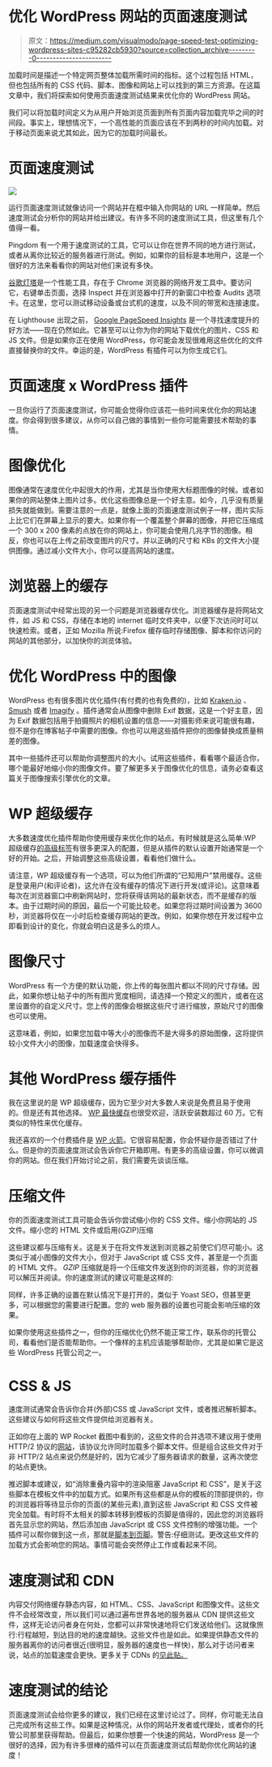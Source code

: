 # 优化 WordPress 网站的页面速度测试

> 原文：<https://medium.com/visualmodo/page-speed-test-optimizing-wordpress-sites-c95282cb5930?source=collection_archive---------0----------------------->

加载时间是描述一个特定网页整体加载所需时间的指标。这个过程包括 HTML，但也包括所有的 CSS 代码、脚本、图像和网站上可以找到的第三方资源。在这篇文章中，我们将探索如何使用页面速度测试结果来优化你的 WordPress 网站。

我们可以将加载时间定义为从用户开始浏览页面到所有页面内容加载完毕之间的时间段。事实上，理想情况下，一个高性能的页面应该在不到两秒的时间内加载。对于移动页面来说尤其如此，因为它的加载时间最长。

# 页面速度测试

![](img/6373f2218756a3c927d3cace3bd89ee9.png)

运行页面速度测试就像访问一个网站并在框中输入你网站的 URL 一样简单。然后速度测试会分析你的网站并给出建议。有许多不同的速度测试工具，但这里有几个值得一看。

Pingdom 有一个用于速度测试的工具，它可以让你在世界不同的地方进行测试，或者从离你比较近的服务器进行测试。例如，如果你的目标是本地用户，这是一个很好的方法来看看你的网站对他们来说有多快。

[谷歌灯塔](https://developers.google.com/web/tools/lighthouse/)是一个性能工具，存在于 Chrome 浏览器的网络开发工具中。要访问它，右键单击页面，选择 Inspect 并在浏览器中打开的新窗口中检查 Audits 选项卡。在这里，您可以测试移动设备或台式机的速度，以及不同的带宽和连接速度。

在 Lighthouse 出现之前， [Google PageSpeed Insights](https://developers.google.com/speed/pagespeed/insights/) 是一个寻找速度提升的好方法——现在仍然如此。它甚至可以让你为你的网站下载优化的图片、CSS 和 JS 文件。但是如果你正在使用 WordPress，你可能会发现很难用这些优化的文件直接替换你的文件。幸运的是，WordPress 有插件可以为你生成它们。

# 页面速度 x WordPress 插件

一旦你运行了页面速度测试，你可能会觉得你应该花一些时间来优化你的网站速度。你会得到很多建议，从你可以自己做的事情到一些你可能需要技术帮助的事情。

# 图像优化

图像通常在速度优化中起很大的作用，尤其是当你使用大标题图像的时候。或者如果你的网站整体上图片过多。优化这些图像总是一个好主意。如今，几乎没有质量损失就能做到。需要注意的一点是，就像上面的页面速度测试例子一样，图片实际上比它们在屏幕上显示的要大。如果你有一个覆盖整个屏幕的图像，并把它压缩成一个 300 x 200 像素的点放在你的网站上，你可能会使用几兆字节的图像。相反，你也可以在上传之前改变图片的尺寸。并以正确的尺寸和 KBs 的文件大小提供图像。通过减小文件大小，你可以提高网站的速度。

# 浏览器上的缓存

页面速度测试中经常出现的另一个问题是浏览器缓存优化。浏览器缓存是将网站文件，如 JS 和 CSS，存储在本地的 internet 临时文件夹中，以便下次访问时可以快速检索。或者，正如 Mozilla 所说:Firefox 缓存临时存储图像、脚本和你访问的网站的其他部分，以加快你的浏览体验。

# 优化 WordPress 中的图像

WordPress 也有很多图片优化插件(有付费的也有免费的)，比如 [Kraken.io](https://wordpress.org/plugins/kraken-image-optimizer/) 、 [Smush](https://wordpress.org/plugins/wp-smushit/) 或者 [Imagify](https://wordpress.org/plugins/imagify/) 。插件通常会从图像中删除 Exif 数据，这是一个好主意，因为 Exif 数据包括用于拍摄照片的相机设置的信息——对摄影师来说可能很有趣，但不是你在博客帖子中需要的图像。你也可以用这些插件把你的图像替换成质量稍差的图像。

其中一些插件还可以帮助你调整图片的大小。试用这些插件，看看哪个最适合你，哪个能最好地缩小你的图像文件。要了解更多关于图像优化的信息，请务必查看这篇关于图像搜索引擎优化的文章。

# WP 超级缓存

大多数速度优化插件帮助你使用缓存来优化你的站点。有时候就是这么简单:WP 超级缓存[的高级标签](https://wordpress.org/plugins/wp-super-cache/)有很多更深入的配置，但是从插件的默认设置开始通常是一个好的开始。之后，开始调整这些高级设置，看看他们做什么。

请注意，WP 超级缓存有一个选项，可以为他们所谓的“已知用户”禁用缓存。这些是登录用户(和评论者)，这允许在没有缓存的情况下进行开发(或评论)。这意味着每次在浏览器窗口中刷新网站时，您将获得该网站的最新状态，而不是缓存的版本。由于过期时间的原因，最后一个可能比较老。如果您将过期时间设置为 3600 秒，浏览器将仅在一小时后检查缓存网站的更改。例如，如果你想在开发过程中立即看到设计的变化，你就会明白这是多么的烦人。

# 图像尺寸

WordPress 有一个方便的默认功能，你上传的每张图片都以不同的尺寸存储。因此，如果你想让帖子中的所有图片宽度相同，请选择一个预定义的图片，或者在这里设置你的自定义尺寸。您上传的图像会根据这些尺寸进行缩放，原始尺寸的图像也可以使用。

这意味着，例如，如果您加载中等大小的图像而不是大得多的原始图像，这将提供较小文件大小的图像，加载速度会快得多。

# 其他 WordPress 缓存插件

我在这里说的是 WP 超级缓存，因为它至少对大多数人来说是免费且易于使用的。但是还有其他选择。 [WP 最快缓存](https://wordpress.org/plugins/wp-fastest-cache/)也很受欢迎，活跃安装数超过 60 万。它有类似的特性来优化缓存。

我还喜欢的一个付费插件是 [WP 火箭](https://wp-rocket.me/)。它很容易配置，你会怀疑你是否错过了什么。但是你的页面速度测试会告诉你它开箱即用。有更多的高级设置，你可以微调你的网站。但在我们开始讨论之前，我们需要先谈谈压缩。

# 压缩文件

你的页面速度测试工具可能会告诉你尝试缩小你的 CSS 文件。缩小你网站的 JS 文件。缩小您的 HTML 文件或启用(GZIP)压缩

这些建议都与压缩有关。这是关于在将文件发送到浏览器之前使它们尽可能小。这类似于减小图像的文件大小，但对于 JavaScript 或 CSS 文件，甚至是一个页面的 HTML 文件。 *GZIP* 压缩就是将一个压缩文件发送到你的浏览器，你的浏览器可以解压并阅读。你的速度测试的建议可能是这样的:

同样，许多正确的设置在默认情况下是打开的，类似于 Yoast SEO，但甚至更多，可以根据您的需要进行配置。您的 web 服务器的设置也可能会影响压缩的效果。

如果你使用这些插件之一，但你的压缩优化仍然不能正常工作，联系你的托管公司，看看他们是否能帮助你。一个像样的主机应该能够帮助你，尤其是如果它是这些 WordPress 托管公司之一。

# CSS & JS

速度测试通常会告诉你合并(外部)CSS 或 JavaScript 文件，或者推迟解析脚本。这些建议与如何将这些文件提供给浏览器有关。

正如你在上面的 WP Rocket 截图中看到的，这些文件的合并选项不建议用于使用 HTTP/2 协议的[网站](https://awards.visualmodo.com/)，该协议允许同时加载多个脚本文件。但是组合这些文件对于非 HTTP/2 站点来说仍然是好的，因为它减少了服务器请求的数量，这再次使您的站点更快。

推迟脚本或建议，如“消除重叠内容中的渲染阻塞 JavaScript 和 CSS”，是关于这些脚本在模板文件中的加载方式。如果所有这些都是从你的模板的顶部提供的，你的浏览器将等待显示你的页面(的某些元素),直到这些 JavaScript 和 CSS 文件被完全加载。有时将不太相关的脚本转移到模板的页脚是值得的，因此您的浏览器将首先显示您的网站，然后添加由 JavaScript 或 CSS 文件控制的增强功能。一个插件可以帮你做到这一点，那就是[脚本到页脚](https://wordpress.org/plugins/scripts-to-footerphp/)。警告:仔细测试。更改这些文件的加载方式会影响您的网站。事情可能会突然停止工作或看起来不同。

# 速度测试和 CDN

内容交付网络缓存静态内容，如 HTML、CSS、JavaScript 和图像文件。这些文件不会经常改变，所以我们可以通过遍布世界各地的服务器从 CDN 提供这些文件，这样无论访问者身在何处，您都可以非常快速地将它们发送给他们。这就像旅行:行程越短，到达目的地的速度越快。这些文件也是如此。如果提供静态文件的服务器离你的访问者很近(很明显，服务器的速度也一样快)，那么对于访问者来说，站点的加载速度会更快。更多关于 CDNs 的[见此贴。](https://visualmodo.com/does-my-website-need-to-use-a-cdn/)

# 速度测试的结论

页面速度测试会给你更多的建议，我们已经在这里讨论过了。同样，你可能无法自己完成所有这些工作。如果是这种情况，从你的网站开发者或代理处，或者你的托管公司那里获得帮助。但最后，如果你想要一个快速的网站，WordPress 是一个很好的选择，因为有许多很棒的插件可以在页面速度测试后帮助你优化网站的速度！
